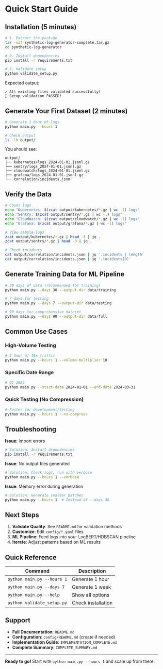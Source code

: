 # Quick Start Guide

## Installation (5 minutes)

```bash
# 1. Extract the package
tar -xzf synthetic-log-generator-complete.tar.gz
cd synthetic-log-generator

# 2. Install dependencies
pip install -r requirements.txt

# 3. Validate setup
python validate_setup.py
```

Expected output:
```
✓ All existing files validated successfully!
🎉 Setup validation PASSED!
```

## Generate Your First Dataset (2 minutes)

```bash
# Generate 1 hour of logs
python main.py --hours 1

# Check output
ls -lh output/
```

You should see:
```
output/
├── kubernetes/logs_2024-01-01.jsonl.gz
├── sentry/logs_2024-01-01.jsonl.gz
├── cloudwatch/logs_2024-01-01.jsonl.gz
├── grafana/logs_2024-01-01.jsonl.gz
└── correlation/incidents.json
```

## Verify the Data

```bash
# Count logs
echo "Kubernetes: $(zcat output/kubernetes/*.gz | wc -l) logs"
echo "Sentry: $(zcat output/sentry/*.gz | wc -l) logs"
echo "CloudWatch: $(zcat output/cloudwatch/*.gz | wc -l) logs"
echo "Grafana: $(zcat output/grafana/*.gz | wc -l) logs"

# View sample logs
zcat output/kubernetes/*.gz | head -3 | jq .
zcat output/sentry/*.gz | head -3 | jq .

# Check incidents
cat output/correlation/incidents.json | jq '.incidents | length'
cat output/correlation/incidents.json | jq '.incidents[0]'
```

## Generate Training Data for ML Pipeline

```bash
# 30 days of data (recommended for training)
python main.py --days 30 --output-dir data/training

# 7 days for testing
python main.py --days 7 --output-dir data/testing

# 90 days for comprehensive dataset
python main.py --days 90 --output-dir data/full
```

## Common Use Cases

### High-Volume Testing
```bash
# 1 hour of 10x traffic
python main.py --hours 1 --volume-multiplier 10
```

### Specific Date Range
```bash
# Q1 2024
python main.py --start-date 2024-01-01 --end-date 2024-03-31
```

### Quick Testing (No Compression)
```bash
# Faster for development/testing
python main.py --hours 1 --no-compress
```

## Troubleshooting

**Issue**: Import errors
```bash
# Solution: Install dependencies
pip install -r requirements.txt
```

**Issue**: No output files generated
```bash
# Solution: Check logs, run with verbose
python main.py --hours 1 --verbose
```

**Issue**: Memory error during generation
```bash
# Solution: Generate smaller batches
python main.py --hours 1  # Instead of --days 30
```

## Next Steps

1. **Validate Quality**: See `README.md` for validation methods
2. **Customize**: Edit `config/*.yaml` files
3. **ML Pipeline**: Feed logs into your LogBERT/HDBSCAN pipeline
4. **Iterate**: Adjust patterns based on ML results

## Quick Reference

| Command | Description |
|---------|-------------|
| `python main.py --hours 1` | Generate 1 hour |
| `python main.py --days 7` | Generate 1 week |
| `python main.py --help` | Show all options |
| `python validate_setup.py` | Check installation |

## Support

- **Full Documentation**: `README.md`
- **Configuration**: `config/README.md` (create if needed)
- **Implementation Guide**: `IMPLEMENTATION_COMPLETE.md`
- **Complete Summary**: `COMPLETE_SUMMARY.md`

---

**Ready to go!** Start with `python main.py --hours 1` and scale up from there.
